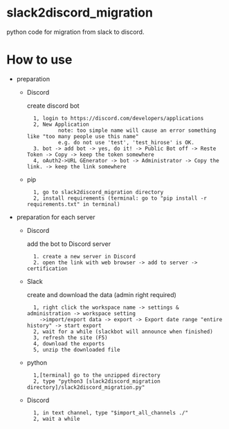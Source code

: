 # slack2discord_migration
python code for migration from slack to discord.

# How to use

- preparation

    - Discord
    
	   create discord bot
      
		    1, login to https://discord.com/developers/applications
		    2, New Application 
     			    note: too simple name will cause an error something like "too many people use this name"
		            e.g. do not use 'test', 'test_hirose' is OK.
		    3. bot -> add bot -> yes, do it! -> Public Bot off -> Reste Token -> Copy -> keep the token somewhere 
		    4, oAuth2->URL GEnerator -> bot -> Administrator -> Copy the link. -> keep the link somewhere

    - pip
   
		    1, go to slack2discord_migration directory
		    2, install requirements (terminal: go to "pip install -r requirements.txt" in terminal)


- preparation for each server

    - Discord
	 
      add the bot to Discord server
      
		    1. create a new server in Discord
		    2. open the link with web browser -> add to server -> certification

    - Slack
     
	    create and download the data (admin right required)
      
		    1, right click the workspace name -> settings & administration -> workspace setting 
              ->import/export data -> export -> Export date range "entire history" -> start export
		    2, wait for a while (slackbot will announce when finished)
		    3, refresh the site (F5)
		    4, download the exports
		    5, unzip the downloaded file

    - python
    
		    1,[terminal] go to the unzipped directory
		    2, type "python3 [slack2discord_migration directory]/slack2discord_migration.py"

    - Discord
    
		    1, in text channel, type "$import_all_channels ./"
		    2, wait a while


